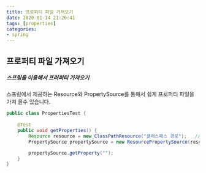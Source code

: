 ```yaml
---
title: 프로퍼티 파일 가져오기
date: 2020-01-14 21:26:41
tags: [properties]
categories:
- spring
---
```


## 프로퍼티 파일 가져오기

##### 스프링을 이용해서 프러퍼티 가져오기

스프링에서 제공하는 Resource와 PropertySource를 통해서 쉽게 프로퍼티 파일을 가져 올수 있습니다.

```java
public class PropertiesTest {
    
    @Test
    public void getProperties() {
        Resource resource = new ClassPathResource("클래스패스 경로");   // prefix로 classpath:를 붙이지 않는다.
        PropertySource propertySource = new ResourcePropertySource(resource);

        propertySource.getProperty("");
    }
}
```